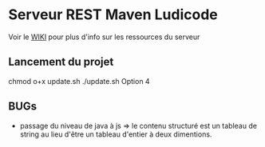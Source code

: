# Serveur REST Maven Ludicode

Voir le [WIKI](https://github.com/Zavydiel/Ludicode-v4.2/wiki) pour plus d'info sur les ressources du serveur

## Lancement du projet
chmod o+x update.sh
./update.sh
Option 4


## BUGs
* passage du niveau de java à js => le contenu structuré est un tableau de string au lieu d'être un tableau d'entier à deux dimentions.
